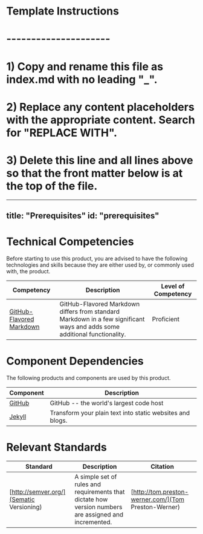 # Template Instructions
# ---------------------
# 1) Copy and rename this file as index.md with no leading "_".
# 2) Replace any content placeholders with the appropriate content. Search for "REPLACE WITH".
# 3) Delete this line and all lines above so that the front matter below is at the top of the file. 
---
title: "Prerequisites"
id: "prerequisites" 
---

# Technical Competencies

Before starting to use this product, you are advised to have the following technologies and skills because they are either used by, or commonly used with, the product.

Competency | Description | Level of Competency
---------- | ----------- | -------------------
[GitHub-Flavored Markdown](https://help.github.com/articles/github-flavored-markdown/) | GitHub-Flavored Markdown differs from standard Markdown in a few significant ways and adds some additional functionality. | Proficient

# Component Dependencies

The following products and components are used by this product.

Component | Description 
--------- | ----------- 
[GitHub](https://www.github.com/) | GitHub -- the world's largest code host
[Jekyll](http://jekyllrb.com/) | Transform your plain text into static websites and blogs.

# Relevant Standards

Standard | Description | Citation
-------- | ----------- | --------
[http://semver.org/](Sematic Versioning) | A simple set of rules and requirements that dictate how version numbers are assigned and incremented. | [http://tom.preston-werner.com/](Tom Preston-Werner)